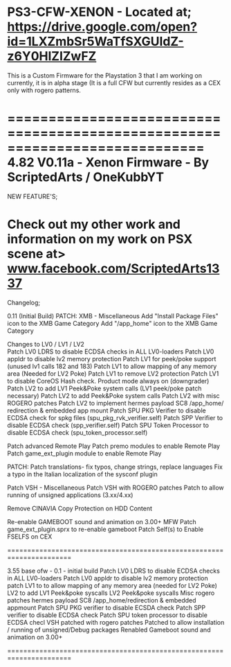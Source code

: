# PS3-CFW-XENON - Located at; https://drive.google.com/open?id=1LXZmbSr5WaTfSXGUIdZ-z6Y0HlZIZwFZ
This is a Custom Firmware for the Playstation 3 that I am working on currently, it is in alpha stage (It is a full CFW but currently 
resides as a CEX only with rogero patterns. 

============================================================================
4.82 V0.11a - Xenon Firmware - By ScriptedArts / OneKubbYT
============================================================================
NEW FEATURE'S; 

Check out my other work and information
on my work on PSX scene at> www.facebook.com/ScriptedArts1337
============================================================================
Changelog; 

0.11 (Initial Build)
PATCH: XMB - Miscellaneous
Add "Install Package Files" icon to the XMB Game Category
Add "/app_home" icon to the XMB Game Category

Changes to LV0 / LV1 / LV2	
Patch LV0 LDRS to disable ECDSA checks in ALL LV0-loaders
Patch LV0 appldr to disable lv2 memory protection
Patch LV1 for peek/poke support (unused lv1 calls 182 and 183)
Patch LV1 to allow mapping of any memory area (Needed for LV2 Poke)
Patch LV1 to remove LV2 protection
Patch LV1 to disable CoreOS Hash check. Product mode always on (downgrader)
Patch LV2 to add LV1 Peek&Poke system calls (LV1 peek/poke patch necessary)
Patch LV2 to add Peek&Poke system calls
Patch LV2 with misc ROGERO patches
Patch LV2 to implement hermes payload SC8 /app_home/ redirection & embedded app mount
Patch SPU PKG Verifier to disable ECDSA check for spkg files (spu_pkg_rvk_verifier.self)
Patch SPP Verifier to disable ECDSA check (spp_verifier.self)
Patch SPU Token Processor to disable ECDSA check (spu_token_processor.self)

Patch advanced Remote Play
  Patch premo modules to enable Remote Play
  Patch game_ext_plugin module to enable Remote Play

PATCH: Patch translations- fix typos, change strings, replace languages
  Fix a typo in the Italian localization of the sysconf plugin

Patch VSH - Miscellaneous
Patch VSH with ROGERO patches
Patch to allow running of unsigned applications (3.xx/4.xx)

Remove CINAVIA Copy Protection on HDD Content

Re-enable GAMEBOOT sound and animation on 3.00+ MFW
  Patch game_ext_plugin.sprx to re-enable gameboot
Patch Self(s) to Enable FSELFS on CEX

======================================================================

3.55 base ofw - 0.1 - initial build
Patch LV0 LDRS to disable ECDSA checks in ALL LV0-loaders
Patch LV0 appldr to disable lv2 memory protection
patch LV1 to to allow mapping of any memory area (needed for LV2 Poke)
         LV2 to add LV1 Peek&poke syscalls
         LV2 Peek&poke syscalls
         Misc rogero patches
         hermes payload SC8 /app_home/redirection & embedded appmount
         Patch SPU PKG verifier to disable ECSDA check
         Patch SPP verifier to disable ECDSA check
         Patch SPU token processor to disable ECDSA checl
VSH patched with rogero patches
Patched to allow installation / running of unsigned/Debug packages 
Renabled Gameboot sound and animation on 3.00+

======================================================================
